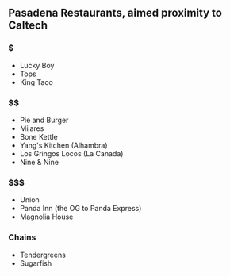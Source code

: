 ## Pasadena Restaurants, aimed proximity to Caltech

### $
* Lucky Boy
* Tops
* King Taco

### $$
* Pie and Burger
* Mijares
* Bone Kettle
* Yang's Kitchen (Alhambra)
* Los Gringos Locos (La Canada)
* Nine & Nine

### $$$ 
* Union 
* Panda Inn (the OG to Panda Express)
* Magnolia House

### Chains
* Tendergreens
* Sugarfish

